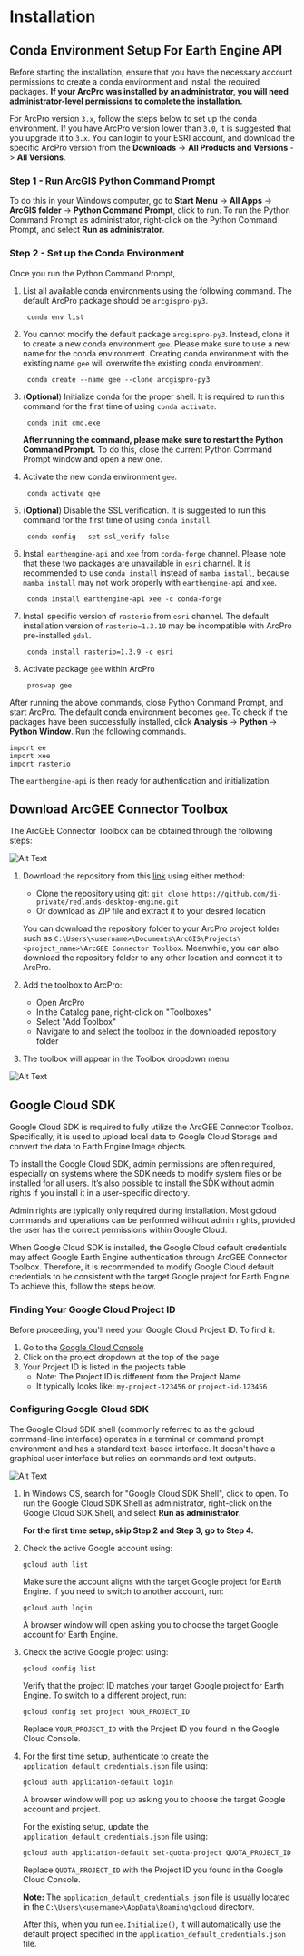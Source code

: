 # Installation

## Conda Environment Setup For Earth Engine API  

Before starting the installation, ensure that you have the necessary account permissions to create a conda environment and install the required packages. **If your ArcPro was installed by an administrator, you will need administrator-level permissions to complete the installation.**  

For ArcPro version `3.x`, follow the steps below to set up the conda environment. If you have ArcPro version lower than `3.0`, it is suggested that you upgrade it to `3.x`. You can login to your ESRI account, and download the specific ArcPro version from the **Downloads** -> **All Products and Versions** -> **All Versions**.  

### Step 1 - Run ArcGIS Python Command Prompt 

To do this in your Windows computer, go to **Start Menu** -> **All Apps** -> **ArcGIS folder** -> **Python Command Prompt**, click to run. To run the Python Command Prompt as administrator, right-click on the Python Command Prompt, and select **Run as administrator**.


### Step 2 - Set up the Conda Environment

Once you run the Python Command Prompt,

1. List all available conda environments using the following command. The default ArcPro package should be `arcgispro-py3`. 

        conda env list

2. You cannot modify the default package `arcgispro-py3`. Instead, clone it to create a new conda environment `gee`. Please make sure to use a new name for the conda environment. Creating conda environment with the existing name `gee` will overwrite the existing conda environment. 

        conda create --name gee --clone arcgispro-py3

3. (**Optional**) Initialize conda for the proper shell. It is required to run this command for the first time of using `conda activate`.    

        conda init cmd.exe 

    **After running the command, please make sure to restart the Python Command Prompt.** To do this, close the current Python Command Prompt window and open a new one.  

4. Activate the new conda environment `gee`. 

        conda activate gee 

5. (**Optional**) Disable the SSL verification. It is suggested to run this command for the first time of using `conda install`.

        conda config --set ssl_verify false

6. Install `earthengine-api` and `xee` from `conda-forge` channel. Please note that these two packages are unavailable in `esri` channel. It is recommended to use `conda install` instead of `mamba install`, because `mamba install` may not work properly with `earthengine-api` and `xee`. 

        conda install earthengine-api xee -c conda-forge

7. Install specific version of `rasterio` from `esri` channel. The default installation version of `rasterio=1.3.10` may be incompatible with ArcPro pre-installed `gdal`.

        conda install rasterio=1.3.9 -c esri
    
8. Activate package `gee` within ArcPro

        proswap gee 
    

After running the above commands, close Python Command Prompt, and start ArcPro. The default conda environment becomes `gee`. To check if the packages have been successfully installed, click **Analysis** -> **Python** -> **Python Window**. Run the following commands. 

    import ee
    import xee
    import rasterio

The `earthengine-api` is then ready for authentication and initialization. 

## Download ArcGEE Connector Toolbox

The ArcGEE Connector Toolbox can be obtained through the following steps:

![Alt Text](images/DownloadToolbox.png)

1. Download the repository from this [link](https://github.com/di-private/redlands-desktop-engine/tree/woolpert_dev) using either method:
   - Clone the repository using git: `git clone https://github.com/di-private/redlands-desktop-engine.git`
   - Or download as ZIP file and extract it to your desired location

   You can download the repository folder to your ArcPro project folder such as `C:\Users\<username>\Documents\ArcGIS\Projects\<project_name>\ArcGEE Connector Toolbox`. Meanwhile, you can also download the repository folder to any other location and connect it to ArcPro. 

2. Add the toolbox to ArcPro:
   - Open ArcPro
   - In the Catalog pane, right-click on "Toolboxes"    
   - Select "Add Toolbox"
   - Navigate to and select the toolbox in the downloaded repository folder

3. The toolbox will appear in the Toolbox dropdown menu.

![Alt Text](images/GEE_toolbox.png)


## Google Cloud SDK

Google Cloud SDK is required to fully utilize the ArcGEE Connector Toolbox. Specifically, it is used to upload local data to Google Cloud Storage and convert the data to Earth Engine Image objects. 

To install the Google Cloud SDK, admin permissions are often required, especially on systems where the SDK needs to modify system files or be installed for all users. It’s also possible to install the SDK without admin rights if you install it in a user-specific directory. 

Admin rights are typically only required during installation. Most gcloud commands and operations can be performed without admin rights, provided the user has the correct permissions within Google Cloud.

When Google Cloud SDK is installed, the Google Cloud default credentials may affect Google Earth Engine authentication through ArcGEE Connector Toolbox. Therefore, it is recommended to modify Google Cloud default credentials to be consistent with the target Google project for Earth Engine. To achieve this, follow the steps below.

### Finding Your Google Cloud Project ID
Before proceeding, you'll need your Google Cloud Project ID. To find it:
1. Go to the [Google Cloud Console](https://console.cloud.google.com)
2. Click on the project dropdown at the top of the page
3. Your Project ID is listed in the projects table
   - Note: The Project ID is different from the Project Name
   - It typically looks like: `my-project-123456` or `project-id-123456`

### Configuring Google Cloud SDK

The Google Cloud SDK shell (commonly referred to as the gcloud command-line interface) operates in a terminal or command prompt environment and has a standard text-based interface. It doesn't have a graphical user interface but relies on commands and text outputs.

![Alt Text](images/gcloud_shell.png)

1. In Windows OS, search for "Google Cloud SDK Shell", click to open. To run the Google Cloud SDK Shell as administrator, right-click on the Google Cloud SDK Shell, and select **Run as administrator**. 

   **For the first time setup, skip Step 2 and Step 3, go to Step 4.**

2. Check the active Google account using:
   ```
   gcloud auth list
   ```
   Make sure the account aligns with the target Google project for Earth Engine. If you need to switch to another account, run:
   ```
   gcloud auth login
   ```
   A browser window will open asking you to choose the target Google account for Earth Engine.

3. Check the active Google project using:
   ```
   gcloud config list
   ```
   Verify that the project ID matches your target Google project for Earth Engine. To switch to a different project, run:
   ```
   gcloud config set project YOUR_PROJECT_ID
   ```
   Replace `YOUR_PROJECT_ID` with the Project ID you found in the Google Cloud Console.

4. For the first time setup, authenticate to create the `application_default_credentials.json` file using:
   ```
   gcloud auth application-default login
   ```
   A browser window will pop up asking you to choose the target Google account and project.
   
   For the existing setup, update the `application_default_credentials.json` file using:
   ```
   gcloud auth application-default set-quota-project QUOTA_PROJECT_ID
   ```
   Replace `QUOTA_PROJECT_ID` with the Project ID you found in the Google Cloud Console.

   **Note:** The `application_default_credentials.json` file is usually located in the `C:\Users\<username>\AppData\Roaming\gcloud` directory.

   After this, when you run `ee.Initialize()`, it will automatically use the default project specified in the `application_default_credentials.json` file.
